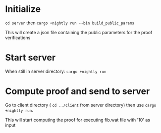 # Initialize

`cd server` then `cargo +nightly run --bin build_public_params`

This will create a json file containing the public parameters for the proof verifications

# Start server

When still in server directory: `cargo +nightly run`

# Compute proof and send to server

Go to client directory ( `cd ../client` from server directory) then use `cargo +nightly run`.

This will start computing the proof for executing fib.wat file with '10' as input
